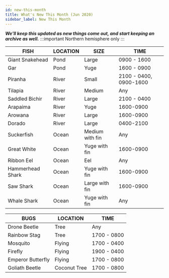 ```yaml
---
id: new-this-month
title: What's New This Month (Jun 2020)
sidebar_label: New This Month
---
```


**_We'll keep this updated as new things come out, and start keeping an archive as well._**
:::important
Northern hemisphere only
:::

| FISH             | LOCATION | SIZE            | TIME                   |
| ---------------- | -------- | --------------- | ---------------------- |
| Giant Snakehead  | Pond     | Large           | 0900 - 1600            |
| Gar              | Pond     | Yuge            | 1600 - 0900            |
| Piranha          | River    | Small           | 2100 - 0400, 0900-1600 |
| Tilapia          | River    | Medium          | Any                    |
| Saddled Bichir   | River    | Large           | 2100 - 0400            |
| Arapaima         | River    | Yuge            | 1600-0900              |
| Arowana          | River    | Large           | 1600-0900              |
| Dorado           | River    | Large           | 0400-2100              |
| Suckerfish       | Ocean    | Medium with fin | Any                    |
| Great White      | Ocean    | Yuge with fin   | 1600-0900              |
| Ribbon Eel       | Ocean    | Eel             | Any                    |
| Hammerhead Shark | Ocean    | Yuge with fin   | 1600-0900              |
| Saw Shark        | Ocean    | Large with fin  | 1600-0900              |
| Whale Shark      | Ocean    | Yuge with fin   | Any                    |

| BUGS              | LOCATION     | TIME        |
| ----------------- | ------------ | ----------- |
| Drone Beetle      | Tree         | Any         |
| Rainbow Stag      | Tree         | 1700 - 0800 |
| Mosquito          | Flying       | 1700 - 0400 |
| Firefly           | Flying       | 1900 - 0400 |
| Emperor Butterfly | Flying       | 1700 - 0800 |
| Goliath Beetle    | Coconut Tree | 1700 - 0800 |
